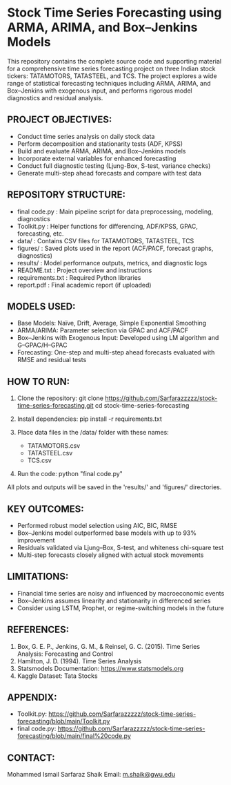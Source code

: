 
Stock Time Series Forecasting using ARMA, ARIMA, and Box–Jenkins Models
========================================================================

This repository contains the complete source code and supporting material for a comprehensive time series forecasting project on three Indian stock tickers: TATAMOTORS, TATASTEEL, and TCS. The project explores a wide range of statistical forecasting techniques including ARMA, ARIMA, and Box–Jenkins with exogenous input, and performs rigorous model diagnostics and residual analysis.

PROJECT OBJECTIVES:
-------------------
- Conduct time series analysis on daily stock data
- Perform decomposition and stationarity tests (ADF, KPSS)
- Build and evaluate ARMA, ARIMA, and Box–Jenkins models
- Incorporate external variables for enhanced forecasting
- Conduct full diagnostic testing (Ljung-Box, S-test, variance checks)
- Generate multi-step ahead forecasts and compare with test data

REPOSITORY STRUCTURE:
---------------------
- final code.py              : Main pipeline script for data preprocessing, modeling, diagnostics
- Toolkit.py                 : Helper functions for differencing, ADF/KPSS, GPAC, forecasting, etc.
- data/                      : Contains CSV files for TATAMOTORS, TATASTEEL, TCS
- figures/                   : Saved plots used in the report (ACF/PACF, forecast graphs, diagnostics)
- results/                   : Model performance outputs, metrics, and diagnostic logs
- README.txt                 : Project overview and instructions
- requirements.txt           : Required Python libraries
- report.pdf                 : Final academic report (if uploaded)

MODELS USED:
------------
- Base Models: Naïve, Drift, Average, Simple Exponential Smoothing
- ARMA/ARIMA: Parameter selection via GPAC and ACF/PACF
- Box–Jenkins with Exogenous Input: Developed using LM algorithm and G–GPAC/H–GPAC
- Forecasting: One-step and multi-step ahead forecasts evaluated with RMSE and residual tests

HOW TO RUN:
-----------
1. Clone the repository:
   git clone https://github.com/Sarfarazzzzz/stock-time-series-forecasting.git
   cd stock-time-series-forecasting

2. Install dependencies:
   pip install -r requirements.txt

3. Place data files in the /data/ folder with these names:
   - TATAMOTORS.csv
   - TATASTEEL.csv
   - TCS.csv

4. Run the code:
   python "final code.py"

All plots and outputs will be saved in the 'results/' and 'figures/' directories.

KEY OUTCOMES:
-------------
- Performed robust model selection using AIC, BIC, RMSE
- Box–Jenkins model outperformed base models with up to 93% improvement
- Residuals validated via Ljung–Box, S-test, and whiteness chi-square test
- Multi-step forecasts closely aligned with actual stock movements

LIMITATIONS:
------------
- Financial time series are noisy and influenced by macroeconomic events
- Box–Jenkins assumes linearity and stationarity in differenced series
- Consider using LSTM, Prophet, or regime-switching models in the future

REFERENCES:
-----------
1. Box, G. E. P., Jenkins, G. M., & Reinsel, G. C. (2015). Time Series Analysis: Forecasting and Control
2. Hamilton, J. D. (1994). Time Series Analysis
3. Statsmodels Documentation: https://www.statsmodels.org
4. Kaggle Dataset: Tata Stocks

APPENDIX:
---------
- Toolkit.py: https://github.com/Sarfarazzzzz/stock-time-series-forecasting/blob/main/Toolkit.py
- final code.py: https://github.com/Sarfarazzzzz/stock-time-series-forecasting/blob/main/final%20code.py

CONTACT:
--------
Mohammed Ismail Sarfaraz Shaik
Email: m.shaik@gwu.edu
